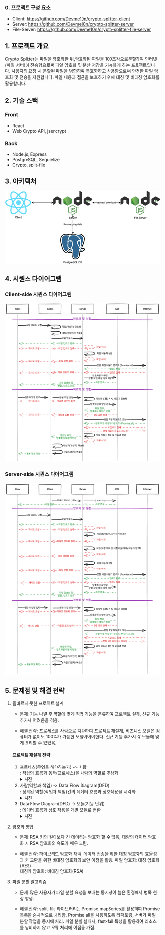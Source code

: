### 0. 프로젝트 구성 요소
- Client: https://github.com/Devme10n/crypto-splitter-client
- Server: https://github.com/Devme10n/crypto-splitter-server
- File-Server: https://github.com/Devme10n/crypto-splitter-file-server

## 1. 프로젝트 개요
Crypto Splitter는 파일을 암호화한 뒤,암호화된 파일을 100조각으로분할하여 인터넷(파일 서버)에 전송함으로써 파일 암호화 및 분산 저장을 가능하게 하는 프로젝트입니다. 사용자의 요청 시 분할된 파일을 병합하여 복호화하고 사용함으로써 안전한 파일 암호화 및 전송을 지원합니다. 파일 내용과 접근을 보호하기 위해 대칭 및 비대칭 암호화를 활용합니다.

## 2. 기술 스택
### Front
- React
- Web Crypto API, jsencrypt

### Back
- Node.js, Express
- PostgreSQL, Sequielize
- Crypto, split-file


## 3. 아키텍처
![아키텍처](/Documents/아키텍처.png)

## 4. 시퀀스 다이어그램
### Cilent-side 시퀀스 다이어그램
![Client-side Sequence Diagram](/Documents/시퀀스%20다이어그램/client-side%20시퀀스다이어그램.png)

### Server-side 시퀀스 다이어그램
![Server-side Sequnece Diagram](/Documents/시퀀스%20다이어그램/server-side%20시퀀스다이어그램.png)

## 5. 문제점 및 해결 전략
1. 올바르지 못한 프로젝트 설계
    - 문제: 기능 나열 후 역할에 맞게 직접 기능을 분류하여 프로젝트 설계, 신규 기능 추가시 어려움을 겪음.

    
    - 해결 전략: 프로세스를 사람으로 치환하여 프로젝트 재설계, 비즈니스 모델은 컴퓨터가 없이도 100%가 가능한 모델이어야한다. 신규 기능 추가시 각 모듈에 맞게 분리할 수 있었음.

    #### 프로젝트 재설계 전략
    1. 프로세스(무엇을 해야하는가) -> 사람  
       : 작업의 흐름과 동작(프로세스)을 사람의 역할로 추상화  
        <details>
        <summary>사진</summary>
        <img src="/Documents/split%20file-11.jpg" alt="Process -> Person" />
        </details>
    2. 사람(역할과 책임) -> Data Flow Diagram(DFD)  
       : 정의된 역할(작업과 책임)간의 데이터 흐름과 상호작용을 시각화
        <details>
        <summary>사진</summary>
        <img src="/Documents/split%20file-12.jpg" alt="Person -> DFD" />
        </details>    
    3. Data Flow Diagram(DFD) -> 모듈(기능 단위)  
       : 데이터 흐름과 상호 작용을 개별 모듈로 변환
        <details>
        <summary>사진</summary>
        <img src="/Documents/split%20file-13.jpg" alt="DFD -> Module" />
        </details>

2. 암호화 방법
    - 문제: RSA 키의 길이보다 긴 데이터는 암호화 할 수 없음, 대량의 데이터 암호화 시 RSA 암호화의 속도가 매우 느림.


    - 해결 전략: 하이브리드 암호화 채택, 데이터 전송을 위한 대칭 암호화의 효율성과 키 교환을 위한 비대칭 암호화의 보안 이점을 활용.
    파일 암호화: 대칭 암호화(AES)  
    대칭키 암호화: 비대칭 암호화(RSA)

3. 파일 분할 알고리즘
    - 문제: 많은 사용자가 파일 분할 요청을 보내는 동시성이 높은 환경에서 병목 현상 발생.


    - 해결 전략: split-file 라이브러리는 Promise.mapSeries를 활용하여 Promise 목록을 순차적으로 처리함.
            Promise.all을 사용하도록 리팩토링, 서버가 파일 분할 작업을 동시에 처리.
            파일 분할 실패시, fast-fail 특성을 활용하여 리소스를 낭비하지 않고 오류 처리에 이점을 가짐.
